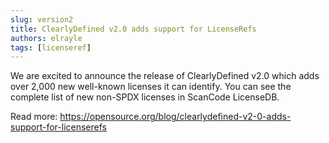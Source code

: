 ```yaml
---
slug: version2
title: ClearlyDefined v2.0 adds support for LicenseRefs
authors: elrayle
tags: [licenseref]
---
```


We are excited to announce the release of ClearlyDefined v2.0 which adds over 2,000 new well-known licenses it can identify. You can see the complete list of new non-SPDX licenses in ScanCode LicenseDB.

Read more: https://opensource.org/blog/clearlydefined-v2-0-adds-support-for-licenserefs
